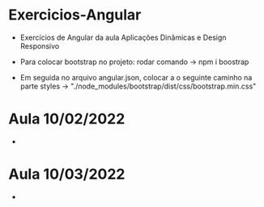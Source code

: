# Exercicios-Angular

- Exercícios de Angular da aula Aplicações Dinâmicas e Design Responsivo 

- Para colocar bootstrap no projeto: rodar comando -> npm i boostrap 

- Em seguida no arquivo angular.json, colocar a o seguinte caminho na parte styles -> "./node_modules/bootstrap/dist/css/bootstrap.min.css"

# Aula 10/02/2022

- 


# Aula 10/03/2022

- 